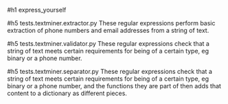 #h1 express_yourself

#h5 tests.textminer.extractor.py
These regular expressions perform basic extraction of phone numbers and email addresses from a string of text.

#h5 tests.textminer.validator.py
These regular expressions check that a string of text meets certain requirements for being of a certain type, eg binary or a phone number.

#h5 tests.textminer.separator.py
These regular expressions check that a string of text meets certain requirements for being of a certain type, eg binary or a phone number, and the functions they are part of then adds that content to a dictionary as different pieces.
